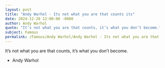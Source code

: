 ```yaml
---
layout: post
title: "Andy Warhol - Its not what you are that counts its"
date: 2024-12-28 12:00:00 -0000
author: Andy Warhol
quote: "It’s not what you are that counts, it’s what you don’t become."
subject: Famous
permalink: /Famous/Andy Warhol/Andy Warhol - Its not what you are that counts its
---
```


It’s not what you are that counts, it’s what you don’t become.

- Andy Warhol
